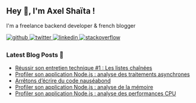## Hey 👋, I'm Axel Shaïta !  

I'm a freelance backend developer & french blogger

<a href="https://github.com/arkerone" target="_blank">
<img src=https://img.shields.io/badge/github-%2324292e.svg?&style=for-the-badge&logo=github&logoColor=white alt=github style="margin-bottom: 5px;" />
</a>
<a href="https://twitter.com/arkerone" target="_blank">
<img src=https://img.shields.io/badge/twitter-%2300acee.svg?&style=for-the-badge&logo=twitter&logoColor=white alt=twitter style="margin-bottom: 5px;" />
</a>
<a href="https://linkedin.com/in/axelshaita" target="_blank">
<img src=https://img.shields.io/badge/linkedin-%231E77B5.svg?&style=for-the-badge&logo=linkedin&logoColor=white alt=linkedin style="margin-bottom: 5px;" />
</a>
<a href="https://stackoverflow.com/users/1292075" target="_blank">
<img src=https://img.shields.io/badge/stackoverflow-%23F28032.svg?&style=for-the-badge&logo=stackoverflow&logoColor=white alt=stackoverflow style="margin-bottom: 5px;" />
</a>  
    

### Latest Blog Posts 📩
<!-- BLOG-POST-LIST:START -->
- [Réussir son entretien technique #1 : Les listes chaînées](https://www.codeheroes.fr/2021/01/04/reussir-son-entretien-technique-les-listes-chainees/?utm_source=rss&utm_medium=rss&utm_campaign=reussir-son-entretien-technique-les-listes-chainees)
- [Profiler son application Node.js : analyse des traitements asynchrones](https://www.codeheroes.fr/2020/12/09/profiler-son-application-node-js-analyse-des-traitements-asynchrones/?utm_source=rss&utm_medium=rss&utm_campaign=profiler-son-application-node-js-analyse-des-traitements-asynchrones)
- [Arrêtons d’écrire du code nauséabond](https://www.codeheroes.fr/2020/11/16/arretons-decrire-du-code-nauseabond/?utm_source=rss&utm_medium=rss&utm_campaign=arretons-decrire-du-code-nauseabond)
- [Profiler son application Node.js : analyse de la mémoire](https://www.codeheroes.fr/2020/11/09/profiler-son-application-node-js-analyse-de-la-memoire/?utm_source=rss&utm_medium=rss&utm_campaign=profiler-son-application-node-js-analyse-de-la-memoire)
- [Profiler son application Node.js : analyse des performances CPU](https://www.codeheroes.fr/2020/10/02/profiler-son-application-node-js-analyse-des-performances-cpu/?utm_source=rss&utm_medium=rss&utm_campaign=profiler-son-application-node-js-analyse-des-performances-cpu)
<!-- BLOG-POST-LIST:END -->
<br />
